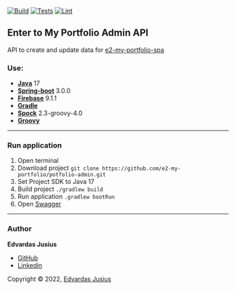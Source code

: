 [![Build](https://github.com/e2-my-portfolio/potfolio-admin/actions/workflows/build.yaml/badge.svg)](https://github.com/e2-my-portfolio/potfolio-admin/actions/workflows/build.yaml)
[![Tests](https://github.com/e2-my-portfolio/potfolio-admin/actions/workflows/test.yaml/badge.svg)](https://github.com/e2-my-portfolio/potfolio-admin/actions/workflows/test.yaml)
[![Lint](https://github.com/e2-my-portfolio/potfolio-admin/actions/workflows/lint.yaml/badge.svg)](https://github.com/e2-my-portfolio/potfolio-admin/actions/workflows/lint.yaml)

## Enter to My Portfolio Admin API
API to create and update data for [e2-my-portfolio-spa](https://github.com/e2-projects/my-portfolio)

### Use:
* [**Java**](https://www.java.com/en/) 17
* [**Spring-boot**](https://spring.io/projects/spring-boot) 3.0.0
* [**Firebase**](https://firebase.google.com/docs/admin/setup) 9.1.1
* [**Gradle**](https://gradle.org/)
* [**Spock**](https://spockframework.org) 2.3-groovy-4.0
* [**Groovy**](https://groovy-lang.org)

---

### Run application
1. Open terminal
2. Download project `git clone https://github.com/e2-my-portfolio/potfolio-admin.git`
3. Set Project SDK to Java 17
4. Build project `./gradlew build`
5. Run application `.gradlew bootRun`
6. Open <u>[Swagger](http://localhost:8080/portfolio/admin/v1/swagger-ui/index.html#/)</u>

---

### Author

**Edvardas Jusius**

* [GitHub](https://github.com/Dum6o)
* [Linkedin](https://www.linkedin.com/in/edvardasjusius/)

Copyright © 2022, [Edvardas Jusius](https://github.com/Dum6o)
<!--Released under the [MIT License](LICENSE).-->
